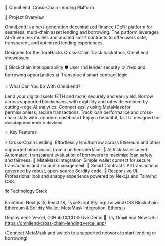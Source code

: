 🚀 OmniLend: Cross-Chain Lending Platform

🎯 Project Overview

OmniLend is a next-generation decentralized finance (DeFi) platform for seamless, multi-chain asset lending and borrowing. The platform leverages AI-driven risk models and audited smart contracts to offer users safe, transparent, and optimized lending experiences.


Designed for the DoraHacks Cross-Chain Track hackathon, OmniLend showcases:

🌉 Blockchain interoperability
🛡️ User and lender security
🪙 Yield and borrowing opportunities
📊 Transparent smart contract logic


💡 What Can You Do With OmniLend?

Lend your digital assets (ETH and more) securely and earn yield.
Borrow across supported blockchains, with eligibility and rates determined by cutting-edge AI analytics.
Connect easily using MetaMask for permissionless, secure transactions.
Track loan performance and cross-chain stats with a modern dashboard.
Enjoy a beautiful, fast UI designed for desktop and mobile devices.

✨ Key Features

⚡ Cross-Chain Lending: Effortlessly lend/borrow across Ethereum and other supported blockchains from a unified interface.
🧠 AI Risk Assessment: Automated, transparent evaluation of borrowers to maximize loan safety and fairness.
🦊 MetaMask Integration: Simple wallet connect for secure transactions and account management.
📜 Smart Contracts: All transactions governed by robust, open-source Solidity code.
🎨 Responsive UI: Professional look and snappy experience powered by Next.js and Tailwind CSS.


🛠️ Technology Stack

Frontend: Next.js 15, React 18, TypeScript
Styling: Tailwind CSS
Blockchain: Ethereum & Solidity
Wallet: MetaMask integration, Ethers.js


Deployment: Vercel, GitHub CI/CD
🌐 Live Demo
🔗 Try OmniLend Now
URL: https://omnilend-cross-chain-lending.vercel.app/

(Connect MetaMask and switch to a supported network to start lending or borrowing)